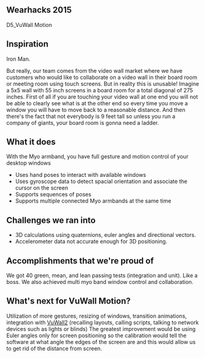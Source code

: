 ## Wearhacks 2015
D5_VuWall Motion

## Inspiration
Iron Man.

But really, our team comes from the video wall market where we have customers who would like to collaborate on a video wall in their board room or meeting room using touch screens. But in reality this is unusable! Imagine a 5x5 wall with 55 inch screens in a board room for a total diagonal of 275 inches. First of all if you are touching your video wall at one end you will not be able to clearly see what is at the other end so every time you move a window you will have to move back to a reasonable distance. And then there's the fact that not everybody is 9 feet tall so unless you run a company of giants, your board room is gonna need a ladder.

## What it does
With the Myo armband, you have full gesture and motion control of your desktop windows
- Uses hand poses to interact with available windows
- Uses gyroscope data to detect spacial orientation and associate the cursor on the screen
- Supports sequences of poses
- Supports multiple connected Myo armbands at the same time

## Challenges we ran into
- 3D calculations using quaternions, euler angles and directional vectors.
- Accelerometer data not accurate enough for 3D positioning.

## Accomplishments that we're proud of
We got 40 green, mean, and lean passing tests (integration and unit). Like a boss.
We also achieved multi myo band window control and collaboration.

## What's next for VuWall Motion?
Utilization of more gestures, resizing of windows, transition animations, integration with [VuWall2](http://vuwall.com/products/vuwall2/) (recalling layouts, calling scripts, talking to network devices such as lights or blinds)
The greatest improvement would be using Euler angles only for screen positioning so the calibration would tell the software at what angle the edges of the screen are and this would allow us to get rid of the distance from screen.

